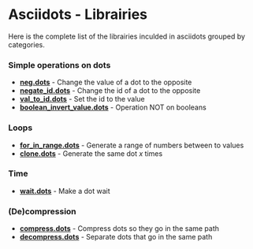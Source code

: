 # Asciidots - Librairies

Here is the complete list of the librairies inculded in asciidots grouped by categories.

### Simple operations on dots
- **[neg.dots](neg.md)** - Change the value of a dot to the opposite 
- **[negate_id.dots](negate_id.md)** - Change the id of a dot to the opposite
- **[val_to_id.dots](val_to_id.md)** - Set the id to the value
- **[boolean_invert_value.dots](boolean_invert_value.md)**	- Operation NOT on booleans


### Loops
- **[for_in_range.dots](for_in_range.md)** - Generate a range of numbers between to values
- **[clone.dots](clone.md)** - Generate the same dot *x* times

### Time
- **[wait.dots](wait.md)** - Make a dot wait 

### (De)compression
- **[compress.dots](compress.md)** - Compress dots so they go in the same path
- **[decompress.dots](decompress.md)** - Separate dots that go in the same path
